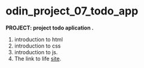 # odin_project_07_todo_app

**PROJECT: project todo aplication .**
1. introduction to html
2. introduction to css
3. introduction to js.
4. The link to life  [site](https://mrsuber.github.io/odin_project_07_todo_app/).
